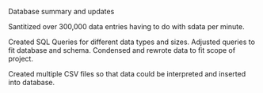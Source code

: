 Database summary and updates

Santitized over 300,000 data entries having to do with sdata per minute.

Created SQL Queries for different data types and sizes. Adjusted queries to fit database and schema. Condensed and rewrote data to fit scope of project. 

Created multiple CSV files so that data could be interpreted and inserted into database.